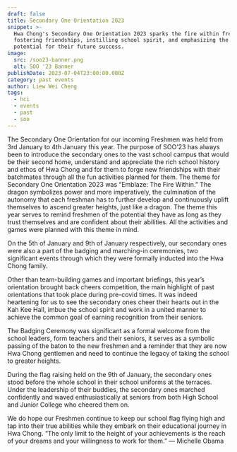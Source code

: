 ```yaml
---
draft: false
title: Secondary One Orientation 2023
snippet: >-
  Hwa Chong's Secondary One Orientation 2023 sparks the fire within freshmen,
  fostering friendships, instilling school spirit, and emphasizing the limitless
  potential for their future success.
image:
  src: /soo23-banner.png
  alt: SOO '23 Banner
publishDate: 2023-07-04T23:00:00.000Z
category: past events
author: Liew Wei Cheng
tags:
  - hci
  - events
  - past
  - soo
---
```


The Secondary One Orientation for our incoming Freshmen was held from 3rd January to 4th January this year. The purpose of SOO’23 has always been to introduce the secondary ones to the vast school campus that would be their second home, understand and appreciate the rich school history and ethos of Hwa Chong and for them to forge new friendships with their batchmates through all the fun activities planned for them. The theme for Secondary One Orientation 2023 was “Emblaze: The Fire Within.” The dragon symbolizes power and more imperatively, the culmination of the autonomy that each freshman has to further develop and continuously uplift themselves to ascend greater heights, just like a dragon. The theme this year serves to remind freshmen of the potential they have as long as they trust themselves and are confident about their abilities. All the activities and games were planned with this theme in mind.

On the 5th of January and 9th of January respectively, our secondary ones were also a part of the badging and marching-in ceremonies, two significant events through which they were formally inducted into the Hwa Chong family.

Other than team-building games and important briefings, this year’s orientation brought back cheers competition, the main highlight of past orientations that took place during pre-covid times. It was indeed heartening for us to see the secondary ones cheer their hearts out in the Kah Kee Hall, imbue the school spirit and work in a united manner to achieve the common goal of earning recognition from their seniors.

The Badging Ceremony was significant as a formal welcome from the school leaders, form teachers and their seniors, it serves as a symbolic passing of the baton to the new freshmen and a reminder that they are now Hwa Chong gentlemen and need to continue the legacy of taking the school to greater heights.

During the flag raising held on the 9th of January, the secondary ones stood before the whole school in their school uniforms at the terraces. Under the leadership of their buddies, the secondary ones marched confidently and waved enthusiastically at seniors from both High School and Junior College who cheered them on.

We do hope our Freshmen continue to keep our school flag flying high and tap into their true abilities while they embark on their educational journey in Hwa Chong. “The only limit to the height of your achievements is the reach of your dreams and your willingness to work for them.” — Michelle Obama
